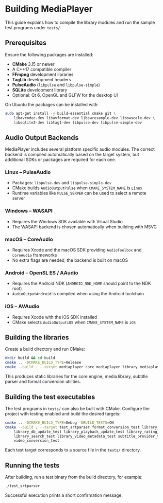 # Building MediaPlayer

This guide explains how to compile the library modules and run the sample test programs under `tests/`.

## Prerequisites

Ensure the following packages are installed:

- **CMake** 3.15 or newer
- A C++17 compatible compiler
- **FFmpeg** development libraries
- **TagLib** development headers
- **PulseAudio** (`libpulse` and `libpulse-simple`)
- **SQLite** development library
- Optional: Qt 6, OpenGL and GLFW for the desktop UI

On Ubuntu the packages can be installed with:

```bash
sudo apt-get install -y build-essential cmake git \
    libavcodec-dev libavformat-dev libswresample-dev libswscale-dev \
    libsqlite3-dev libtag1-dev libpulse-dev libpulse-simple-dev
```

## Audio Output Backends

MediaPlayer includes several platform specific audio modules. The correct
backend is compiled automatically based on the target system, but
additional SDKs or packages are required for each one.

### Linux – PulseAudio

- Packages: `libpulse-dev` and `libpulse-simple-dev`
- CMake builds `AudioOutputPulse` when `CMAKE_SYSTEM_NAME` is `Linux`
- Runtime variables like `PULSE_SERVER` can be used to select a remote
  server

### Windows – WASAPI

- Requires the Windows SDK available with Visual Studio
- The WASAPI backend is chosen automatically when building with MSVC

### macOS – CoreAudio

- Requires Xcode and the macOS SDK providing `AudioToolbox` and
  `CoreAudio` frameworks
- No extra flags are needed; the backend is built on macOS

### Android – OpenSL ES / AAudio

- Requires the Android NDK (`ANDROID_NDK_HOME` should point to the NDK
  root)
- `AudioOutputAndroid` is compiled when using the Android toolchain

### iOS – AVAudio

- Requires Xcode with the iOS SDK installed
- CMake selects `AudioOutputiOS` when `CMAKE_SYSTEM_NAME` is `iOS`

## Building the libraries

Create a build directory and run CMake:

```bash
mkdir build && cd build
cmake .. -DCMAKE_BUILD_TYPE=Release
cmake --build . --target mediaplayer_core mediaplayer_library mediaplayer_subtitles mediaplayer_conversion
```

This produces static libraries for the core engine, media library, subtitle parser and format conversion utilities.

## Building the test executables

The test programs in `tests/` can also be built with CMake. Configure the project with testing enabled and build the desired targets:

```bash
cmake .. -DCMAKE_BUILD_TYPE=Debug -DBUILD_TESTS=ON
cmake --build . --target test_srtparser format_conversion_test library_playlist_test \
    library_db_update_test library_playback_update_test library_rating_test \
    library_search_test library_video_metadata_test subtitle_provider_test \
    video_conversion_test
```

Each test target corresponds to a source file in the `tests/` directory.

## Running the tests

After building, run a test binary from the build directory, for example:

```bash
./test_srtparser
```

Successful execution prints a short confirmation message.
